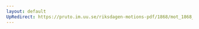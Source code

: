 ```yaml
---
layout: default
UpRedirect: https://pruto.im.uu.se/riksdagen-motions-pdf/1868/mot_1868__fk__84/mot_1868__fk__84-001.pdf
---
```

